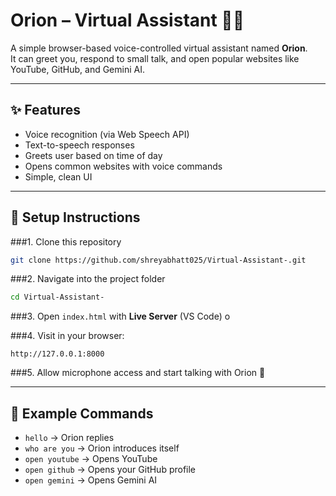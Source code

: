 
# Orion – Virtual Assistant 🎤🤖

A simple browser-based voice-controlled virtual assistant named **Orion**.  
It can greet you, respond to small talk, and open popular websites like YouTube, GitHub, and Gemini AI.

---

## ✨ Features
- Voice recognition (via Web Speech API)  
- Text-to-speech responses  
- Greets user based on time of day  
- Opens common websites with voice commands  
- Simple, clean UI  

---

## 🚀 Setup Instructions

###1. Clone this repository  
   ```bash
   git clone https://github.com/shreyabhatt025/Virtual-Assistant-.git
````

###2. Navigate into the project folder

   ```bash
   cd Virtual-Assistant-
   ```

###3. Open `index.html` with **Live Server** (VS Code) o
  

###4. Visit in your browser:

   ```
   http://127.0.0.1:8000
   ```

###5. Allow microphone access and start talking with Orion 🎤

---

## 🎤 Example Commands

* `hello` → Orion replies
* `who are you` → Orion introduces itself
* `open youtube` → Opens YouTube
* `open github` → Opens your GitHub profile
* `open gemini` → Opens Gemini AI

